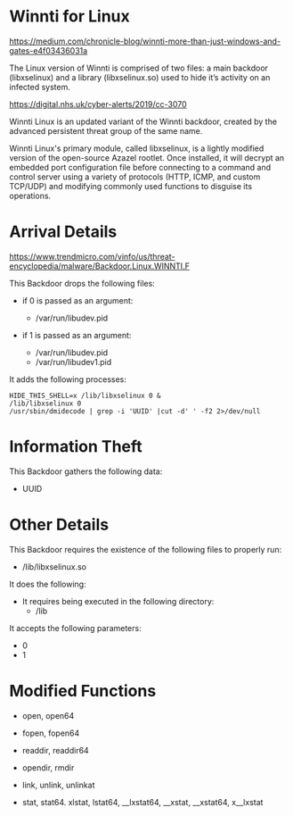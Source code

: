 # Winnti for Linux

https://medium.com/chronicle-blog/winnti-more-than-just-windows-and-gates-e4f03436031a

The Linux version of Winnti is comprised of two files: a main backdoor (libxselinux) and a library (libxselinux.so) used to hide it’s activity on an infected system.

https://digital.nhs.uk/cyber-alerts/2019/cc-3070

Winnti Linux is an updated variant of the Winnti backdoor, created by the advanced persistent threat group of the same name.

Winnti Linux's primary module, called libxselinux, is a lightly modified version of the open-source Azazel rootlet. Once installed, it will decrypt an embedded port configuration file before connecting to a command and control server using a variety of protocols (HTTP, ICMP, and custom TCP/UDP) and modifying commonly used functions to disguise its operations.

# Arrival Details

https://www.trendmicro.com/vinfo/us/threat-encyclopedia/malware/Backdoor.Linux.WINNTI.F

This Backdoor drops the following files:

- if 0 is passed as an argument:

  - /var/run/libudev.pid

- if 1 is passed as an argument:
  - /var/run/libudev.pid
  - /var/run/libudev1.pid

It adds the following processes:

    HIDE_THIS_SHELL=x /lib/libxselinux 0 &
    /lib/libxselinux 0
    /usr/sbin/dmidecode | grep -i 'UUID' |cut -d' ' -f2 2>/dev/null

# Information Theft

This Backdoor gathers the following data:

- UUID

# Other Details

This Backdoor requires the existence of the following files to properly run:

- /lib/libxselinux.so

It does the following:

- It requires being executed in the following directory:
  - /lib

It accepts the following parameters:

- 0
- 1

# Modified Functions

- open, open64
- fopen, fopen64
- readdir, readdir64

- opendir, rmdir

- link, unlink, unlinkat

- stat, stat64. xlstat, lstat64, \_\_lxstat64, \_\_xstat, \_\_xstat64, x\_\_lxstat
